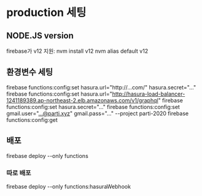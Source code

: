 # production 세팅

## NODE.JS version

firebase가 v12 지원:
nvm install v12
nvm alias default v12

## 환경변수 세팅

firebase functions:config:set hasura.url="http://...com/" hasura.secret="..."
firebase functions:config:set hasura.url="http://hasura-load-balancer-1241189389.ap-northeast-2.elb.amazonaws.com/v1/graphql"
firebase functions:config:set hasura.secret="..."
firebase functions:config:set gmail.user="...@parti.xyz" gmail.pass="..." --project parti-2020
firebase functions:config:get

## 배포

firebase deploy --only functions

### 따로 배포

firebase deploy --only functions:hasuraWebhook
